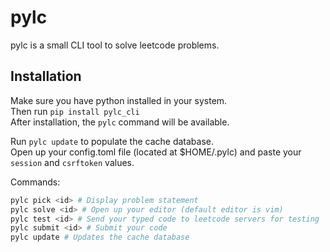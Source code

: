 # pylc

pylc is a small CLI tool to solve leetcode problems.

## Installation

Make sure you have python installed in your system.  
Then run `pip install pylc_cli`  
After installation, the `pylc` command will be available.  

Run `pylc update` to populate the cache database.  
Open up your config.toml file (located at $HOME/.pylc) and paste your `session` and `csrftoken` values.

Commands:

```bash
pylc pick <id> # Display problem statement
pylc solve <id> # Open up your editor (default editor is vim)
pylc test <id> # Send your typed code to leetcode servers for testing
pylc submit <id> # Submit your code
pylc update # Updates the cache database
```
